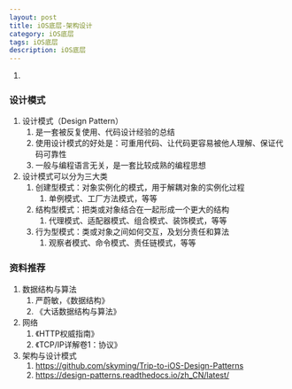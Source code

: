 ```yaml
---
layout: post
title: iOS底层-架构设计
category: iOS底层
tags: iOS底层
description: iOS底层
--- 
```


1. 




### 设计模式
1. 设计模式（Design Pattern）
    1. 是一套被反复使用、代码设计经验的总结
    2. 使用设计模式的好处是：可重用代码、让代码更容易被他人理解、保证代码可靠性
    3. 一般与编程语言无关，是一套比较成熟的编程思想
2. 设计模式可以分为三大类
    1. 创建型模式：对象实例化的模式，用于解耦对象的实例化过程
        1. 单例模式、工厂方法模式，等等
    2. 结构型模式：把类或对象结合在一起形成一个更大的结构
        1. 代理模式、适配器模式、组合模式、装饰模式，等等
    3. 行为型模式：类或对象之间如何交互，及划分责任和算法
        1. 观察者模式、命令模式、责任链模式，等等

### 资料推荐
1. 数据结构与算法
    1. 严蔚敏，《数据结构》
    2. 《大话数据结构与算法》
2. 网络
    1. 《HTTP权威指南》
    2. 《TCP/IP详解卷1：协议》
3. 架构与设计模式
    1. https://github.com/skyming/Trip-to-iOS-Design-Patterns
    2. https://design-patterns.readthedocs.io/zh_CN/latest/

